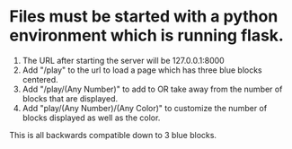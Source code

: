 # Files must be started with a python environment which is running flask.

1. The URL after starting the server will be 127.0.0.1:8000
2. Add "/play" to the url to load a page which has three blue blocks centered.
3. Add "/play/(Any Number)" to add to OR take away from the number of blocks that are displayed.
4. Add "play/(Any Number)/(Any Color)" to customize the number of blocks displayed as well as the color.

This is all backwards compatible down to 3 blue blocks.
